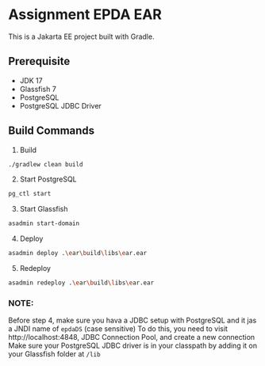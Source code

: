 # Assignment EPDA EAR

This is a Jakarta EE project built with Gradle.

## Prerequisite

- JDK 17
- Glassfish 7
- PostgreSQL
- PostgreSQL JDBC Driver

## Build Commands

1. Build 
```bash
./gradlew clean build
```

2. Start PostgreSQL 
```bash
pg_ctl start
```

3. Start Glassfish
```bash
asadmin start-domain
```

4. Deploy
```bash
asadmin deploy .\ear\build\libs\ear.ear
```

5. Redeploy
```bash
asadmin redeploy .\ear\build\libs\ear.ear
```

### NOTE:
Before step 4, make sure you hava a JDBC setup with PostgreSQL and it jas a JNDI name of `epdaDS` (case sensitive)
To do this, you need to visit http://localhost:4848, JDBC Connection Pool, and create a new connection
Make sure your PostgreSQL JDBC driver is in your classpath by adding it on your Glassfish folder at `/lib`
